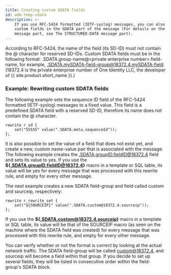 ```yaml
---
title: Creating custom SDATA fields
id: adm-temp-sdata
description: >-
    If you use RFC-5424 formatted (IETF-syslog) messages, you can also create
    custom fields in the SDATA part of the message (For details on the SDATA
    message part, see The STRUCTURED-DATA message part).
---
```


According to RFC-5424, the name of the field (its SD-ID) must not contain
the @ character for reserved SD-IDs. Custom SDATA fields must be in the
following format: .SDATA.group-name@\<private enterprise
number\>.field-name, for example,
.SDATA.mySDATA-field-group@18372.4.mySDATA-field. (18372.4 is the
private enterprise number of One Identity LLC, the developer of
{{ site.product.short_name }}.)

### Example: Rewriting custom SDATA fields

The following example sets the sequence ID field of the
RFC-5424 formatted (IETF-syslog) messages to a fixed value. This field is
a predefined SDATA field with a reserved SD-ID, therefore its name does
not contain the @ character.

```config
rewrite r_sd {
    set("55555" value(".SDATA.meta.sequenceId"));
};
```

It is also possible to set the value of a field that does not exist yet,
and create a new, custom name-value pair that is associated with the
message. The following example creates the
.SDATA.groupID.fieldID@18372.4 field and sets its value to yes. If you
use the **${.SDATA.groupID.fieldID@18372.4}** macro in a template or
SQL table, its value will be yes for every message that was processed
with this rewrite rule, and empty for every other message.

The next example creates a new SDATA field-group and field called custom
and sourceip, respectively:

```config
rewrite r_rewrite_set {
    set("${SOURCEIP}" value(".SDATA.custom@18372.4.sourceip"));
};
```

If you use the **${.SDATA.custom@18372.4.sourceip}** macro in a
template or SQL table, its value will be that of the SOURCEIP macro (as
seen on the machine where the SDATA field was created) for every message
that was processed with this rewrite rule, and empty for every other
message.

You can verify whether or not the format is correct by looking at the
actual network traffic. The SDATA field-group will be called
custom@18372.4, and sourceip will become a field within that group. If
you decide to set up several fields, they will be listed in consecutive
order within the field-group\'s SDATA block.
